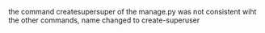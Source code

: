 the command createsupersuper of the manage.py was not consistent wiht the other commands, name changed to create-superuser
